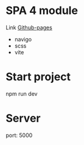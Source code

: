 # SPA 4 module

Link [Github-pages](https://winste.github.io/ratio-module4/)

* navigo
* scss
* vite

# Start project

npm run dev

# Server

port: 5000
